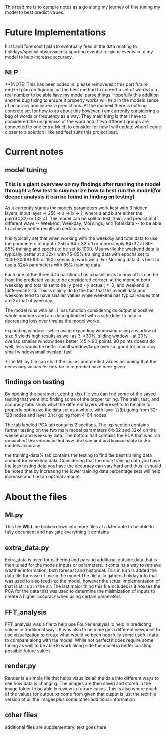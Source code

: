 This read me is to compile notes as a go along my journey of fine tuning my model to best predict values.


# Future Implementations
First and foremost I plan to eventually feed in the data relating to holidays/special observances/ sporting events/ religious events in to my model to help increase accuracy.

## NLP
**[NOTE: This has been added in. please remove/edit this part future me]**I plan on figuring out the best method to convert a set of words to a real number to be able have my model parse things. Hopefully this addition and the bug fixing to ensure it properly works will help in the models sense of accuracy and increase predictions. At the moment there is nothing concrete set for how to go about this however, I am currently considering a bag of words or frequency as a way. They main thing is that i have to considered the uniqueness of the word and if two different groups are connected to one entry. Much to consider for now I will update when I come closer to a solution i like and feel suits this project best.


# Current notes

## model tuning
### This is a giant overview on my findings after running the model throught a few test to summarize how to best run the model(for deeper analysis it can be found in [finding on testing](#findings-on-testing))

As it currently stands the models parameters work best with 3 hidden layers, input layer -> 256 -> a -> b -> 1, where a and b are either the pair(64,32) or (32,4). The model can be split to test, train, and predict in 4 different ways -- Weekend, Weekday, Mornings, and Total data -- to be able to achieve better results on certain areas. 

It is typically set that when working with the weekday and total data to use the parameters of input x 256 x 64 x 32 x 1 or more simply 64x32 at 80-85% training and epochs to be set to 1000. Meanwhile the weekend data is typically better at a 32x4 with 75-85% training data with epochs set to 1000-2000(1000 or 1500 seems to work well). For Morning data it is best to use a 32x4 parameters with 85% training data.

Each one of the three data partitions has a baseline as to how off is can be from the predicted value to be considered correct. At the moment both weekday and total is set to be |y_pred - y_actual| < 10, and weekend is |difference|<15. This is mainly do to the fact that the overall data and weekday tend to have smaller values while weekend has typical values that are 3x that of weekday.

The model runs with an L1 loss function considering its output is positive whole numbers and an adam optimizert with a scheduler to help in decreasing loss over time as the model works.

expanding window - when using expanding windowing using a window of size 5 yields high results as well as 3. >30%.
sliding window - at 20% overlap smaller window does better (45 > 90)points. 90 points doesnt do well, less would be better. small window/large overlap: good for accuracy
                small window/small overlap: fast


*The ML.py file can chart the losses and predict values assuming that the necessary values for how far in to predict have been given.


## findings on testing
By opening the parameter_config.xlsx file you can find some of the saved testing that went into finding some of the proper tuning. The train, test, and accuracy tabs show what the different layers where set to to be able to properly optimzize the data set as a whole. with layer 2/(b) going from 32-128 nodes and layer 3/(c) going from 4-64 nodes. 

The tab labeled PCA tab contains 2 sections. The top section contains further testing on the two main model parameters 64x32 and 32x4 on the weekend and weekday data. The bottom half contains the PCA that was ran on each of the entries to find how the train and test losses relate to the models accuracy

the training-data% tab contains the testing to find the best training data amount for weekend data. Considering that the more training data you have the less testing data you have the accuracy can vary hard and thus it should be noted that by increasing the lower training data percentage sets will help increase and find an optimal amount.

# About the files

## Ml.py
This file **WILL** be broken down into more files at a later date to be able to fully document and navigate everything it contains

## extra_data.py
Extra_data is used for gathering and parsing additional outside data that is then tuned for the models inputs or parameters. It contains a way to retrieve weather information, both forecast and historical. This in turn is added the data file for ease of use in the model.The file aslo gathers holiday info that was used to also feed into the model, however the actual implementation of that is still up in the air. The last major thing this file includes is it houses the PCA for the data that was used to determine the minimization of inputs to create a higher accuracy when using certain parameters

## FFT_analysis
FFT_analysis was a file to help use Fourier analysis to help in predicting values in traditional ways. It was also to help me get a different viewpoint to use vizualization to create what would've been hopefully some useful data to compare along with the model. While not perfect it does require some tuning as well to be able to work along side the model in better curating possible future values

## render.py
Render is a simple file that helps vizualize all the data into different ways to see how data is changing. The images are then saved and stored in the image folder to be able to review in futrure cases. This is also where much of the values for output.txt come from given that output is just the text file version of all the images plus some other additional information 

## other files
additional files are supplementary. text goes here